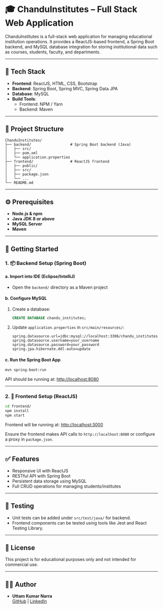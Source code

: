 # 🎓 ChanduInstitutes – Full Stack Web Application

ChanduInstitutes is a full-stack web application for managing educational institution operations. It provides a ReactJS-based frontend, a Spring Boot backend, and MySQL database integration for storing institutional data such as courses, students, faculty, and departments.

---

## 🧩 Tech Stack

- **Frontend**: ReactJS, HTML, CSS, Bootstrap
- **Backend**: Spring Boot, Spring MVC, Spring Data JPA
- **Database**: MySQL
- **Build Tools**:
  - Frontend: NPM / Yarn
  - Backend: Maven

---

## 📁 Project Structure

```
ChanduInstitutes/
├── backend/                  # Spring Boot backend (Java)
│   ├── src/
│   ├── pom.xml
│   └── application.properties
├── frontend/                 # ReactJS frontend
│   ├── public/
│   ├── src/
│   ├── package.json
│   └── ...
└── README.md
```

---

## ⚙️ Prerequisites

- **Node.js & npm**
- **Java JDK 8 or above**
- **MySQL Server**
- **Maven**

---

## 🚀 Getting Started

### 1. 📦 Backend Setup (Spring Boot)

#### a. Import into IDE (Eclipse/IntelliJ)
- Open the `backend/` directory as a Maven project

#### b. Configure MySQL

1. Create a database:
   ```sql
   CREATE DATABASE chandu_institutes;
   ```

2. Update `application.properties` in `src/main/resources/`:
   ```properties
   spring.datasource.url=jdbc:mysql://localhost:3306/chandu_institutes
   spring.datasource.username=your_username
   spring.datasource.password=your_password
   spring.jpa.hibernate.ddl-auto=update
   ```

#### c. Run the Spring Boot App

```bash
mvn spring-boot:run
```

API should be running at: [http://localhost:8080](http://localhost:8080)

---

### 2. 🎨 Frontend Setup (ReactJS)

```bash
cd frontend/
npm install
npm start
```

Frontend will be running at: [http://localhost:3000](http://localhost:3000)

Ensure the frontend makes API calls to `http://localhost:8080` or configure a proxy in `package.json`.

---

## ✅ Features

- Responsive UI with ReactJS
- RESTful API with Spring Boot
- Persistent data storage using MySQL
- Full CRUD operations for managing students/institutes

---

## 🧪 Testing

- Unit tests can be added under `src/test/java/` for backend.
- Frontend components can be tested using tools like Jest and React Testing Library.

---

## 📄 License

This project is for educational purposes only and not intended for commercial use.

---

## 🙋‍♂️ Author

- **Uttam Kumar Narra**  
  [GitHub](https://github.com/Narra-Uttam-Kumar) | [LinkedIn](https://www.linkedin.com/in/uttam-kumar-narra-54145024b/)
